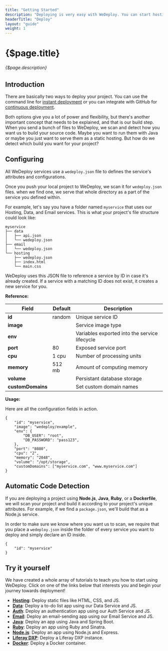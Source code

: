 ```yaml
---
title: "Getting Started"
description: "Deploying is very easy with WeDeploy. You can start hosting your static files, building a database, or even sending an email within a couple of minutes!"
headerTitle: "Deploy"
layout: "guide"
weight: 1
---
```


# {$page.title}

###### {$page.description}

<article id="1">

## Introduction

There are basically two ways to deploy your project. You can use the command line for [instant deployment](/docs/deploy/instant-deployment.html) or you can integrate with GitHub for [continuous deployment](/docs/deploy/continuous-deployment.html).

Both options give you a lot of power and flexibility, but there's another important concept that needs to be explained, and that is our build step. When you send a bunch of files to WeDeploy, we scan and detect how you want us to build your source code. Maybe you want to run them with Java or maybe you just want to serve them as a static hosting. But how do we detect which build you want for your project?

</article>

<article id="2">

## Configuring

All WeDeploy services use a `wedeploy.json` file to defines the service's attributes and configurations.

Once you push your local project to WeDeploy, we scan it for `wedeploy.json` files. when we find one, we serve that whole directory as a part of the service you defined within.

For example, let's say you have a folder named `myservice` that uses our Hosting, Data, and Email services. This is what your project's file structure could look like:

```
myservice
├── data
│   ├── api.json
│   └── wedeploy.json
├── email
│   └── wedeploy.json
└── hosting
    ├── wedeploy.json
    ├── index.html
    └── main.css
```

WeDeploy uses this JSON file to reference a service by ID in case it's already created. If a service with a matching ID does not exist, it creates a new service for you.

**Reference:**

<div class="table-container">

| Field             | Default | Description                                    |
| ----------------- | ------- | ---------------------------------------------- |
| **id**            | random  | Unique service ID                              |
| **image**         |         | Service image type                             |
| **env**           |         | Variables exported into the service lifecycle  |
| **port**          | 80      | Exposed service port                           |
| **cpu**           | 1 cpu   | Number of processing units                     |
| **memory**        | 512 mb  | Amount of computing memory                     |
| **volume**        |         | Persistant database storage                    |
| **customDomains** |         | Set custom domain names                        |

</div>

**Usage:**

Here are all the configuration fields in action.

```application/json
{
	"id": "myservice",
	"image": "wedeploy/example",
	"env": {
		"DB_USER": "root",
		"DB_PASSWORD": "pass123",
	},
	"port": "8080",
	"cpu": "2",
	"memory": "2048",
	"volume": "/opt/storage",
	"customDomains": ["myservice.com", "www.myservice.com"]
}
```

</article>

<article id="3">

## Automatic Code Detection

If you are deploying a project using **Node.js**, **Java**, **Ruby**, or a **Dockerfile**, we will scan your project and build it according to your project's unique attributes. For example, if we find a `package.json`, we'll build that as a Node.js service.

In order to make sure we know where you want us to scan, we require that you place a `wedeploy.json` inside the folder of every service you want to deploy and simply declare an ID inside.

```application/json
{
	"id": "myservice"
}
```

</article>

<article id="4">

## Try it yourself

We have created a whole array of tutorials to teach you how to start using WeDeploy. Click on one of the links below that interests you and begin your journey towards deployment!

* **<a data-senna-off target="_blank" href="/tutorials/hosting/">Hosting</a>**: Deploy static files like HTML, CSS, and JS.
* **<a data-senna-off target="_blank" href="/tutorials/data-web/">Data</a>**: Deploy a to-do list app using our Data Service and JS.
* **<a data-senna-off target="_blank" href="/tutorials/auth-web/">Auth</a>**: Deploy an authentication app using our Auth Service and JS.
* **<a data-senna-off target="_blank" href="/tutorials/email-web/">Email</a>**: Deploy an email-sending app using our Email Service and JS.
* **<a data-senna-off target="_blank" href="/tutorials/java/">Java</a>**: Deploy an app using Java and Spring Boot.
* **<a data-senna-off target="_blank" href="/tutorials/ruby/">Ruby</a>**: Deploy an app using Ruby and Sinatra.
* **<a data-senna-off target="_blank" href="/tutorials/nodejs/">Node.js</a>**: Deploy an app using Node.js and Express.
* **<a data-senna-off target="_blank" href="/tutorials/liferay-dxp/">Liferay DXP</a>**: Deploy a Liferay DXP instance.
* **<a data-senna-off target="_blank" href="/tutorials/docker/">Docker</a>**: Deploy a Docker container.

</article>

